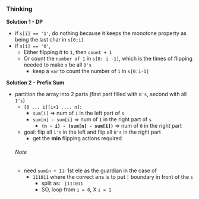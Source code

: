 ### Thinking
**Solution 1 - DP**
- if `s[i] == '1'`, do nothing because it keeps the monotone property as being the last char in `s[0:i]`
- if `s[i] == '0'`,
    - Either filpping it to `1`, then `count + 1`
    - Or count the `number of 1` in `s[0: i -1]`, which is the times of flipping needed to make `s` be all `0's`
        - keep a `var` to count the number of `1` in `s[0:i-1]`

**Solution 2 - Prefix Sum**
- partition the array into 2 parts (first part filled with `0's`, second with all `1's`)
  - `[0 ... i][i+1 .... n]`: 
     - `sum[i]` => num of `1` in the left part of `s`
     - `sum[n] - sum[i]` => num of `1` in the right part of `s`
       - **`(n - i) - (sum[n] - sum[i])`** => num of `0` in the right part
  - goal: flip all `1's` in the left and flip all `0's` in the right part
    - get the **min** flipping actions required
  ###### Note
  - need `sum[n + 1]`: 1st ele as the guardian in the case of
    - `111011` where the correct ans is to put `|` boundary in front of the `s`
      - split as: ` |111011`
      - SO, loop from `i = 0`, X `i = 1`
  